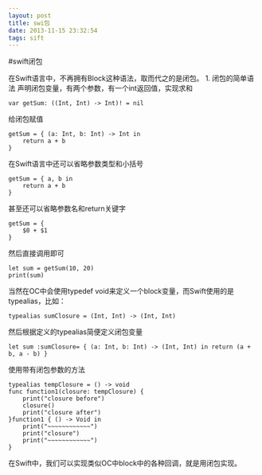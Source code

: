 ```yaml
---
layout: post
title: swi包
date: 2013-11-15 23:32:54
tags: sift
---
```

#swift闭包

在Swift语言中，不再拥有Block这种语法，取而代之的是闭包。 1. 闭包的简单语法 声明闭包变量，有两个参数，有一个int返回值，实现求和
```
var getSum: ((Int, Int) -> Int)! = nil
```
给闭包赋值
```
getSum = { (a: Int, b: Int) -> Int in
    return a + b
}
```
在Swift语言中还可以省略参数类型和小括号
```
getSum = { a, b in
    return a + b
}
```
甚至还可以省略参数名和return关键字
```
getSum = {
    $0 + $1
}
```
然后直接调用即可
```
let sum = getSum(10, 20)
print(sum)
```
当然在OC中会使用typedef void来定义一个block变量，而Swift使用的是typealias，比如：
```
typealias sumClosure = (Int, Int) -> (Int, Int)
```
然后根据定义的typealias简便定义闭包变量
```
let sum :sumClosure= { (a: Int, b: Int) -> (Int, Int) in return (a + b, a - b) }
```
使用带有闭包参数的方法
```
typealias tempClosure = () -> void
func function1(closure: tempClosure) {
    print("closure before")
    closure()
    print("closure after")
}function1 { () -> Void in
    print("~~~~~~~~~~~~")
    print("closure")
    print("~~~~~~~~~~~~")
}
```
在Swift中，我们可以实现类似OC中block中的各种回调，就是用闭包实现。
